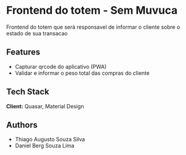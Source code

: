 # Frontend do totem - Sem Muvuca

Frontend do totem que será responsavel de informar o cliente sobre o estado de sua transacao

## Features

- Capturar qrcode do aplicativo (PWA)
- Validar e informar o peso total das compras do cliente

## Tech Stack

**Client:** Quasar, Material Design

## Authors
 - Thiago Augusto Souza Silva
 - Daniel Berg Souza Lima

<!-- ### Lint the files
```bash
yarn run lint
```

### Build the app for production
```bash
quasar build
```

### Customize the configuration
See [Configuring quasar.conf.js](https://v1.quasar.dev/quasar-cli/quasar-conf-js). -->
